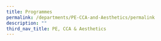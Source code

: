 ```yaml
---
title: Programmes
permalink: /departments/PE-CCA-and-Aesthetics/permalink
description: ""
third_nav_title: PE, CCA & Aesthetics
---
```


